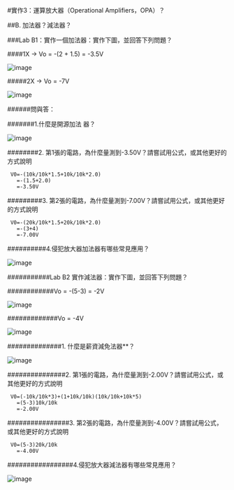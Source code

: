 
#實作3：運算放大器（Operational Amplifiers，OPA）？                                

##B. 加法器？減法器？             

###Lab B1：實作一個加法器：實作下圖，並回答下列問題？                           

####1X → Vo = -(2 + 1.5) = -3.5V                                 

![image](https://github.com/ShitengHuang/Shiteng/assets/162284232/a2f6a34f-93e6-4dc3-9e8a-75e22772cfd1)

#####2X → Vo = -7V        

![image](https://github.com/ShitengHuang/Shiteng/assets/162284232/25e3c5bc-204f-459c-b3be-6f2a4af7feff)

######問與答：                                 

#######1.什麼是開源加法   器？                                                  

![image](https://github.com/ShitengHuang/Shiteng/assets/162284232/af66fa15-5dcb-4999-a445-28724cb4db42)

########2. 第1張的電路，為什麼量測到-3.50V？請嘗試用公式，或其他更好的方式說明                                         
     
     V0=-(10k/10k*1.5+10k/10k*2.0)
       =-(1.5+2.0)
       =-3.50V
       
#########3. 第2張的電路，為什麼量測到-7.00V？請嘗試用公式，或其他更好的方式說明                                  
     
     V0=-(20k/10k*1.5+20k/10k*2.0)
       =-(3+4)
       =-7.00V
       
##########4.侵犯放大器加法器有哪些常見應用？ 

![image](https://github.com/ShitengHuang/Shiteng/assets/162284232/a0b6758e-3534-4a44-8f87-825e29dec173)

###########Lab B2 實作減法器：實作下圖，並回答下列問題？                                   

############Vo = -(5-3) = -2V                                       

![image](https://github.com/ShitengHuang/Shiteng/assets/162284232/90cd66f7-cca6-4b83-b637-e71a07116439)

#############Vo = -4V 

![image](https://github.com/ShitengHuang/Shiteng/assets/162284232/62ae493e-ce61-4c7f-adc4-d8c8972098e1)

##############1. 什麼是薪資減免法器**？                               

![image](https://github.com/ShitengHuang/Shiteng/assets/162284232/1d37575b-63a0-401c-a21b-112175f49646)

###############2. 第1張的電路，為什麼量測到-2.00V？請嘗試用公式，或其他更好的方式說明            
     
     V0=(-10k/10k*3)+(1+10k/10k)(10k/10k+10k*5)
       =(5-3)10k/10k
       =-2.00V
       
################3. 第2張的電路，為什麼量測到-4.00V？請嘗試用公式，或其他更好的方式說明                 
     
     V0=(5-3)20k/10k
       =-4.00V
       
#################4.侵犯放大器減法器有哪些常見應用？

![image](https://github.com/ShitengHuang/Shiteng/assets/162284232/58f6caac-e620-4778-b4bf-f0bcf3bc7e05)
